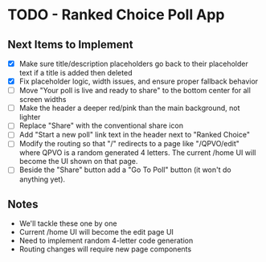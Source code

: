 # TODO - Ranked Choice Poll App

## Next Items to Implement

- [x] Make sure title/description placeholders go back to their placeholder text if a title is added then deleted
- [x] Fix placeholder logic, width issues, and ensure proper fallback behavior
- [ ] Move "Your poll is live and ready to share" to the bottom center for all screen widths
- [ ] Make the header a deeper red/pink than the main background, not lighter
- [ ] Replace "Share" with the conventional share icon
- [ ] Add "Start a new poll" link text in the header next to "Ranked Choice"
- [ ] Modify the routing so that "/" redirects to a page like "/QPVO/edit" where QPVO is a random generated 4 letters. The current /home UI will become the UI shown on that page.
- [ ] Beside the "Share" button add a "Go To Poll" button (it won't do anything yet).

## Notes
- We'll tackle these one by one
- Current /home UI will become the edit page UI
- Need to implement random 4-letter code generation
- Routing changes will require new page components
